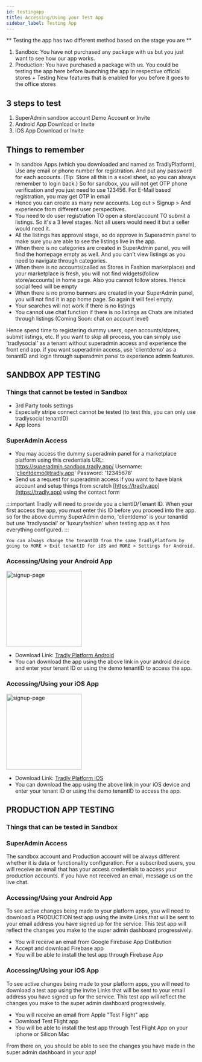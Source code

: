 ```yaml
---
id: testingapp
title: Accessing/Using your Test App
sidebar_label: Testing App
---
```

** Testing the app has two different method based on the stage you are ** 

1. Sandbox: You have not purchased any package with us but you just want to see how our app works. 
2. Production: You have purchased a package with us. You could be testing the app here before launching the app in respective official stores + Testing New features that is enabled for you before it goes to the office stores


## 3 steps to test
1. SuperAdmin sandbox account Demo Account or Invite
2. Android App Download or  Invite
3. iOS App Download or Invite

## Things to remember
- In sandbox Apps (which you downloaded and named as TradlyPlatform), Use any email or phone number for registration. And put any password for each accounts. (Tip: Store all this in a excel sheet, so you can always remember to login back.) So for sandbox, you will not get OTP phone verification and you just need to use 123456. For E-Mail based registration, you may get OTP in email
- Hence you can create as many new accounts. Log out > Signup > And experience from different user perspectives. 
- You need to do user registration TO open a store/account TO submit a listings. So it's a 3 level stages. Not all users would need it but a seller would need it. 
- All the listings has approval stage, so do approve in Superadmin panel to make sure you are able to see the listings live in the app.
- When there is no categories are created in SuperAdmin panel, you will find the homepage empty as well. And you can't view listings as you need to navigate through categories. 
- When there is no accounts(called as Stores in Fashion marketplace) and your marketplace is fresh, you will not find widgets(follow store/accounts) in home page. Also you cannot follow stores. Hence social feed will be empty
- When there is no promo banners are created in your SuperAdmin panel, you will not find it in app home page. So again it will feel empty. 
- Your searches will not work if there is no listings
- You cannot use chat function if there is no listings as Chats are initiated through listings (Coming Soon: chat on account level)

Hence spend time to registering dummy users, open accounts/stores, submit listings, etc. If you want to skip all process, you can simply use 'tradlysocial' as a tenant without superadmin access and experience the front end app. if you want superadmin access, use 'clientdemo' as a tenantID and login through superadmin panel to experience admin features.  


## SANDBOX APP TESTING

### Things that cannot be tested in Sandbox 
- 3rd Party tools settings 
- Especially stripe connect cannot be tested (to test this, you can only use tradlysocial tenantID)
- App Icons 

### SuperAdmin Access
- You may access the dummy superadmin panel for a marketplace platform using this credentials
URL: https://superadmin.sandbox.tradly.app/
Username: 'clientdemo@tradly.app'
Password: '12345678'
- Send us a request for superadmin access if you want to have blank account and setup things from scratch [https://tradly.app](https://tradly.app) using the contact form


:::important
Tradly will need to provide you a clientID/Tenant ID. When your first access the app, you must enter this ID before you proceed into the app. so for the above dummy SuperAdmin demo, 'clientdemo' is your tenantid but use 'tradlysocial' or 'luxuryfashion' when testing app as it has everything configured.
:::

    You can always change the tenantID from the same TradlyPlatform by going to MORE > Exit tenantID for iOS and MORE > Settings for Android. 

### Accessing/Using your Android App

<img src="/img/googleplay.svg" alt="signup-page" width="200"/>


- Download Link:  [Tradly Platform Android](https://play.google.com/store/apps/details?id=tradly.platform)
- You can download the app using the above link in your android device and enter your tenant ID or using the demo tenantID to access the app.  


### Accessing/Using your iOS App

<img src="/img/appstore.svg" alt="signup-page" width="200"/>


- Download Link:  [Tradly Platform iOS](https://apps.apple.com/app/id1524190804)
- You can download the app using the above link in your iOS device and enter your tenant ID or using the demo tenantID to access the app. 

## PRODUCTION APP TESTING
### Things that can be tested in Sandbox 


### SuperAdmin Access
The sandbox account and Production account will be always different whether it is data or functionality configuration. For a subscribed users, you will receive an email that has your access credentials to access your production accounts. if you have not received an email, message us on the live chat.

### Accessing/Using your Android App
To see active changes being made to your platform apps, you will need to download a PRODUCTION test app using the invite Links that will be sent to your email address you have signed up for the service. This test app will reflect the changes you make to the super admin dashboard progressively.

- You will receive an email from Google Firebase App Distibution
- Accept and download Firebase app
- You will be able to install the test app through Firebase App

### Accessing/Using your iOS App
To see active changes being made to your platform apps, you will need to download a test app using the invite Links that will be sent to your email address you have signed up for the service. This test app will reflect the changes you make to the super admin dashboard progressively.
- You will receive an email from Apple "Test Flight" app
- Download Test Flight app
- You will be able to install the test app through Test Flight App on your iphone or Silicon Mac

From there on, you should be able to see the changes you have made in the super admin dashboard in your app!
